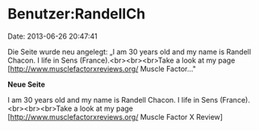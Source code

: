 Benutzer:RandellCh
==================

Date: 2013-06-26 20:47:41

Die Seite wurde neu angelegt: „I am 30 years old and my name is Randell
Chacon. I life in Sens (France).\<br\>\<br\>\<br\>Take a look at my page
\[http://www.musclefactorxreviews.org/ Muscle Factor..."

**Neue Seite**

<div>

I am 30 years old and my name is Randell Chacon. I life in Sens
(France).\<br\>\<br\>\<br\>Take a look at my page
\[http://www.musclefactorxreviews.org/ Muscle Factor X Review\]

</div>
